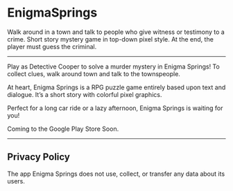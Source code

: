 # EnigmaSprings
 Walk around in a town and talk to people who give witness or testimony to a crime. Short story mystery game in top-down pixel style. At the end, the player must guess the criminal.

----

Play as Detective Cooper to solve a murder mystery in Enigma Springs! To collect clues, walk around town and talk to the townspeople. 

At heart, Enigma Springs is a RPG puzzle game entirely based upon text and dialogue. It’s a short story with colorful pixel graphics.

Perfect for a long car ride or a lazy afternoon, Enigma Springs is waiting for you!

Coming to the Google Play Store Soon.

----
## Privacy Policy
The app Enigma Springs does not use, collect, or transfer any data about its users. 
